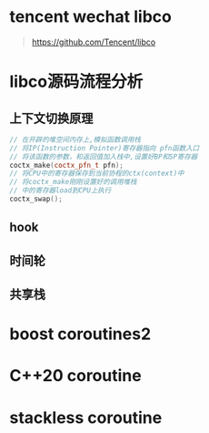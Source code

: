 # tencent wechat libco

> https://github.com/Tencent/libco

# libco源码流程分析
## 上下文切换原理
```C++
// 在开辟的堆空间内存上,模拟函数调用栈
// 将IP(Instruction Pointer)寄存器指向 pfn函数入口
// 将该函数的参数，和返回值加入栈中,设置好BP和SP寄存器
coctx_make(coctx_pfn_t pfn);
// 将CPU中的寄存器保存到当前协程的ctx(context)中
// 将coctx_make刚刚设置好的调用堆栈
// 中的寄存器load到CPU上执行
coctx_swap();
```

## hook
## 时间轮
## 共享栈


# boost coroutines2

# C++20 coroutine

# stackless coroutine